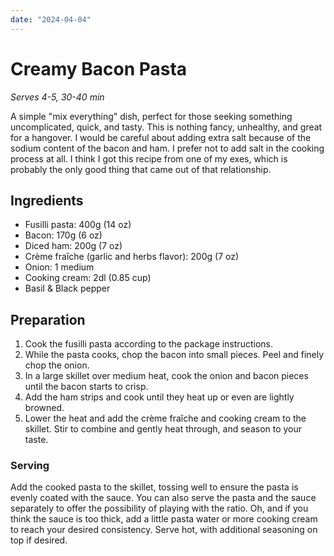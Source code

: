 ```yaml
---
date: "2024-04-04"
---
```


# Creamy Bacon Pasta

*Serves 4-5, 30-40 min*

A simple "mix everything" dish, perfect for those seeking something uncomplicated, quick, and tasty. This is nothing fancy, unhealthy, and great for a hangover. I would be careful about adding extra salt because of the sodium content of the bacon and ham. I prefer not to add salt in the cooking process at all. I think I got this recipe from one of my exes, which is probably the only good thing that came out of that relationship.

## Ingredients
- Fusilli pasta: 400g (14 oz)
- Bacon: 170g (6 oz)
- Diced ham: 200g (7 oz)
- Crème fraîche (garlic and herbs flavor): 200g (7 oz)
- Onion: 1 medium
- Cooking cream: 2dl (0.85 cup)
- Basil & Black pepper

## Preparation
1. Cook the fusilli pasta according to the package instructions.
2. While the pasta cooks, chop the bacon into small pieces. Peel and finely chop the onion.
3. In a large skillet over medium heat, cook the onion and bacon pieces until the bacon starts to crisp.
4. Add the ham strips and cook until they heat up or even are lightly browned.
5. Lower the heat and add the crème fraîche and cooking cream to the skillet. Stir to combine and gently heat through, and season to your taste.

### Serving
Add the cooked pasta to the skillet, tossing well to ensure the pasta is evenly coated with the sauce. You can also serve the pasta and the sauce separately to offer the possibility of playing with the ratio. Oh, and if you think the sauce is too thick, add a little pasta water or more cooking cream to reach your desired consistency. Serve hot, with additional seasoning on top if desired.



